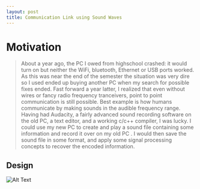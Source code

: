 ```yaml
---
layout: post
title: Communication Link using Sound Waves
---
```

# Motivation
> About a year ago, the PC I owed from highschool crashed: it would turn on but neither the WiFi, bluetooth, Ethernet or USB ports worked. As this was near the end of the semester the situation was very dire so I used ended up buying another PC when my search for possible fixes ended. Fast forward a year latter, I realized that even without wires or fancy radio frequency tranceivers, point to point communication is still possible. Best example is how humans communicate by making sounds in the audible frequency range. Having had Audacity, a fairly advanced sound recording software on the old PC, a text editor, and a working c/c++ compiler, I was lucky. I could use my new PC to create and play a sound file containing some information and record it over on my old PC . I would then save the sound file in some format, and apply some signal processing concepts to recover the encoded information.

## Design


![Alt Text](https://github.com/peterjfk/projects/images/pc2pc.jpg)
       
